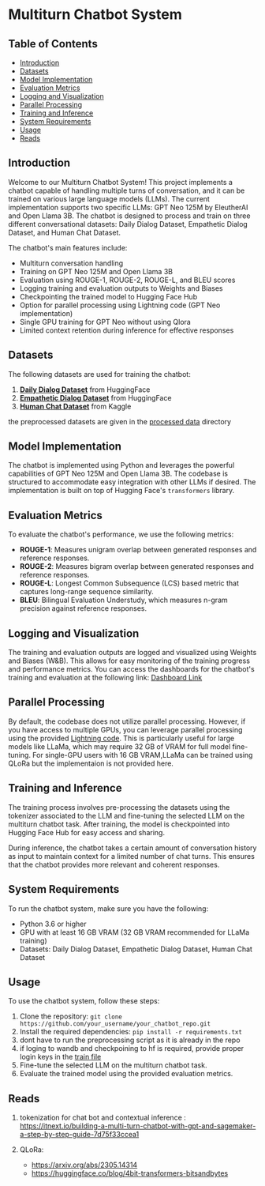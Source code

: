  # Multiturn Chatbot System 

<!-- ![Chatbot Banner](https://example.com/chatbot_banner.png) -->

## Table of Contents

- [Introduction](#introduction)
- [Datasets](#datasets)
- [Model Implementation](#model-implementation)
- [Evaluation Metrics](#evaluation-metrics)
- [Logging and Visualization](#logging-and-visualization)
- [Parallel Processing](#parallel-processing)
- [Training and Inference](#training-and-inference)
- [System Requirements](#system-requirements)
- [Usage](#usage)
- [Reads](#Reads)

## Introduction

Welcome to our Multiturn Chatbot System! This project implements a chatbot capable of handling multiple turns of conversation, and it can be trained on various large language models (LLMs). The current implementation supports two specific LLMs: GPT Neo 125M by EleutherAI and Open Llama 3B. The chatbot is designed to process and train on three different conversational datasets: Daily Dialog Dataset, Empathetic Dialog Dataset, and Human Chat Dataset.

The chatbot's main features include:
- Multiturn conversation handling
- Training on GPT Neo 125M and Open Llama 3B
- Evaluation using ROUGE-1, ROUGE-2, ROUGE-L, and BLEU scores
- Logging training and evaluation outputs to Weights and Biases
- Checkpointing the trained model to Hugging Face Hub
- Option for parallel processing using Lightning code (GPT Neo implementation)
- Single GPU training for GPT Neo without using Qlora
- Limited context retention during inference for effective responses

## Datasets

The following datasets are used for training the chatbot:

1. [**Daily Dialog Dataset**](https://huggingface.co/datasets/daily_dialog) from HuggingFace
2. [**Empathetic Dialog Dataset**](https://huggingface.co/datasets/empathetic_dialogues) from HuggingFace
3. [**Human Chat Dataset**](https://www.kaggle.com/datasets/projjal1/human-conversation-training-data) from Kaggle

the preprocessed datasets are given in the [processed data](processed_data) directory

## Model Implementation

The chatbot is implemented using Python and leverages the powerful capabilities of GPT Neo 125M and Open Llama 3B. The codebase is structured to accommodate easy integration with other LLMs if desired. The implementation is built on top of Hugging Face's `transformers` library.

## Evaluation Metrics

To evaluate the chatbot's performance, we use the following metrics:

- **ROUGE-1**: Measures unigram overlap between generated responses and reference responses.
- **ROUGE-2**: Measures bigram overlap between generated responses and reference responses.
- **ROUGE-L**: Longest Common Subsequence (LCS) based metric that captures long-range sequence similarity.
- **BLEU**: Bilingual Evaluation Understudy, which measures n-gram precision against reference responses.

## Logging and Visualization

The training and evaluation outputs are logged and visualized using Weights and Biases (W&B). This allows for easy monitoring of the training progress and performance metrics. You can access the dashboards for the chatbot's training and evaluation at the following link: [Dashboard Link](https://wandb.ai/theothertom/lightning_logs?workspace=user-theothertom)

## Parallel Processing

By default, the codebase does not utilize parallel processing. However, if you have access to multiple GPUs, you can leverage parallel processing using the provided [Lightning code](lightning.py). This is particularly useful for large models like LLaMa, which may require 32 GB of VRAM for full model fine-tuning. For single-GPU users with 16 GB VRAM,LLaMa can be trained using QLoRa but the implementaion is not provided here.

## Training and Inference

The training process involves pre-processing the datasets using the tokenizer associated to the LLM and fine-tuning the selected LLM on the multiturn chatbot task. After training, the model is checkpointed into Hugging Face Hub for easy access and sharing.

During inference, the chatbot takes a certain amount of conversation history as input to maintain context for a limited number of chat turns. This ensures that the chatbot provides more relevant and coherent responses.

## System Requirements

To run the chatbot system, make sure you have the following:

- Python 3.6 or higher
- GPU with at least 16 GB VRAM (32 GB VRAM recommended for LLaMa training)
- Datasets: Daily Dialog Dataset, Empathetic Dialog Dataset, Human Chat Dataset

## Usage

To use the chatbot system, follow these steps:

1. Clone the repository: `git clone https://github.com/your_username/your_chatbot_repo.git`
2. Install the required dependencies: `pip install -r requirements.txt`
4. dont have to run the preprocessing script as it is already in the repo
5. if loging to wandb and checkpoining to hf is required, provide proper login keys in the [train file](train.py)
6. Fine-tune the selected LLM on the multiturn chatbot task.
7. Evaluate the trained model using the provided evaluation metrics.


## Reads

1. tokenization for chat bot and contextual inference :  https://itnext.io/building-a-multi-turn-chatbot-with-gpt-and-sagemaker-a-step-by-step-guide-7d75f33ccea1
 
2. QLoRa: 
    - https://arxiv.org/abs/2305.14314
    - https://huggingface.co/blog/4bit-transformers-bitsandbytes

